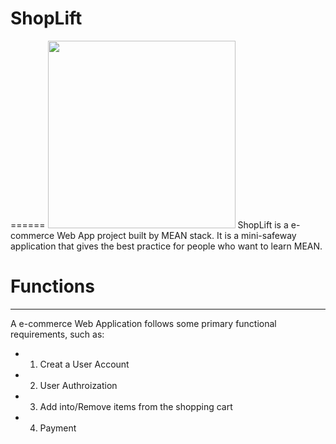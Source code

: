# ShopLift
======
<img src="https://github.com/brucelin1218/ShopLift/blob/master/ShopLift%20logo.jpg" width = "300"/>
ShopLift is a e-commerce Web App project built by MEAN stack. It is a mini-safeway application that gives the best practice for people who want to learn MEAN.

# Functions
------
A e-commerce Web Application follows some primary functional requirements, such as:

* 1. Creat a User Account

* 2. User Authroization

* 3. Add into/Remove items from the shopping cart

* 4. Payment
